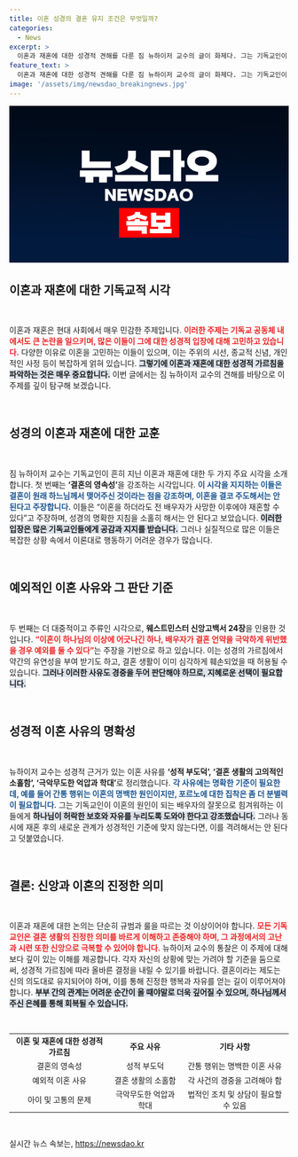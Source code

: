 ```yaml
---
title: 이혼 성경의 결혼 유지 조건은 무엇일까?
categories:
  - News
excerpt: >
  이혼과 재혼에 대한 성경적 견해를 다룬 짐 뉴하이저 교수의 글이 화제다. 그는 기독교인이 염두에 둬야 할 올바른 시각과 상황에 따른 이혼 이유를 제시하며, 성경의 가르침을 바탕으로 신중한 판단을 강조한다.
feature_text: >
  이혼과 재혼에 대한 성경적 견해를 다룬 짐 뉴하이저 교수의 글이 화제다. 그는 기독교인이 염두에 둬야 할 올바른 시각과 상황에 따른 이혼 이유를 제시하며, 성경의 가르침을 바탕으로 신중한 판단을 강조한다.
image: '/assets/img/newsdao_breakingnews.jpg'
---
```


<p><img src="/assets/img/newsdao_breakingnews.jpg" alt="implanttips 속보" /></p>

<h2 data-ke-size="size26">이혼과 재혼에 대한 기독교적 시각</h2>

<p data-ke-size="size16">&nbsp;</p>

<p>이혼과 재혼은 현대 사회에서 매우 민감한 주제입니다. <b><span style="color: #ee2323;">이러한 주제는 기독교 공동체 내에서도 큰 논란을 일으키며, 많은 이들이 그에 대한 성경적 입장에 대해 고민하고 있습니다.</span></b> 다양한 이유로 이혼을 고민하는 이들이 있으며, 이는 주위의 시선, 종교적 신념, 개인적인 사정 등이 복잡하게 얽혀 있습니다. <b><span style="background-color: #21538527;">그렇기에 이혼과 재혼에 대한 성경적 가르침을 파악하는 것은 매우 중요합니다.</span></b> 이번 글에서는 짐 뉴하이저 교수의 견해를 바탕으로 이 주제를 깊이 탐구해 보겠습니다.</p>

<p data-ke-size="size16">&nbsp;</p>

<h2 data-ke-size="size26">성경의 이혼과 재혼에 대한 교훈</h2>

<p data-ke-size="size16">&nbsp;</p>

<p>짐 뉴하이저 교수는 기독교인이 흔히 지닌 이혼과 재혼에 대한 두 가지 주요 시각을 소개합니다. 첫 번째는 <b>‘결혼의 영속성’</b>을 강조하는 시각입니다. <b><span style="color: #1a5490;">이 시각을 지지하는 이들은 결혼이 원래 하느님께서 맺어주신 것이라는 점을 강조하며, 이혼을 결코 주도해서는 안 된다고 주장합니다.</span></b> 이들은 “이혼을 하더라도 전 배우자가 사망한 이후에야 재혼할 수 있다”고 주장하며, 성경의 명확한 지침을 소홀히 해서는 안 된다고 보았습니다. <b><span style="background-color: #21538527;">이러한 입장은 많은 기독교인들에게 공감과 지지를 받습니다.</span></b> 그러나 실질적으로 많은 이들은 복잡한 상황 속에서 이론대로 행동하기 어려운 경우가 많습니다.</p>

<p data-ke-size="size16">&nbsp;</p>

<h2 data-ke-size="size26">예외적인 이혼 사유와 그 판단 기준</h2>

<p data-ke-size="size16">&nbsp;</p>

<p>두 번째는 더 대중적이고 주류인 시각으로, <b>웨스트민스터 신앙고백서 24장</b>을 인용한 것입니다. <b><span style="color: #ee2323;">“이혼이 하나님의 이상에 어긋나긴 하나, 배우자가 결혼 언약을 극악하게 위반했을 경우 예외를 둘 수 있다”</span></b>는 주장을 기반으로 하고 있습니다. 이는 성경의 가르침에서 약간의 유연성을 부여 받기도 하고, 결혼 생활이 이미 심각하게 훼손되었을 때 허용될 수 있습니다. <b><span style="background-color: #21538527;">그러나 이러한 사유도 경중을 두어 판단해야 하므로, 지혜로운 선택이 필요합니다.</span></b></p>

<p data-ke-size="size16">&nbsp;</p>

<h2 data-ke-size="size26">성경적 이혼 사유의 명확성</h2>

<p data-ke-size="size16">&nbsp;</p>

<p>뉴하이저 교수는 성경적 근거가 있는 이혼 사유를 <b>‘성적 부도덕’, ‘결혼 생활의 고의적인 소홀함’, ‘극악무도한 억압과 학대’</b>로 정리했습니다. <b><span style="color: #1a5490;">각 사유에는 명확한 기준이 필요한데, 예를 들어 간통 행위는 이혼의 명백한 원인이지만, 포르노에 대한 집착은 좀 더 분별력이 필요합니다.</span></b> 그는 기독교인이 이혼의 원인이 되는 배우자의 잘못으로 힘겨워하는 이들에게 <b><span style="background-color: #21538527;">하나님이 허락한 보호와 자유를 누리도록 도와야 한다고 강조했습니다.</span></b> 그러나 동시에 재혼 후의 새로운 관계가 성경적인 기준에 맞지 않는다면, 이를 격려해서는 안 된다고 덧붙였습니다.</p>

<p data-ke-size="size16">&nbsp;</p>

<h2 data-ke-size="size26">결론: 신앙과 이혼의 진정한 의미</h2>

<p data-ke-size="size16">&nbsp;</p>

<p>이혼과 재혼에 대한 논의는 단순히 규범과 룰을 따르는 것 이상이어야 합니다. <b><span style="color: #ee2323;">모든 기독교인은 결혼 생활의 진정한 의미를 바르게 이해하고 존중해야 하며, 그 과정에서의 고난과 시련 또한 신앙으로 극복할 수 있어야 합니다.</span></b> 뉴하이저 교수의 통찰은 이 주제에 대해 보다 깊이 있는 이해를 제공합니다. 각자 자신의 상황에 맞는 가려야 할 기준을 둠으로써, 성경적 가르침에 따라 올바른 결정을 내릴 수 있기를 바랍니다. 결혼이라는 제도는 신의 의도대로 유지되어야 하며, 이를 통해 진정한 행복과 자유를 얻는 길이 이루어져야 합니다. <b><span style="background-color: #21538527;">부부 간의 관계는 어려운 순간이 올 때야말로 더욱 깊어질 수 있으며, 하나님께서 주신 은혜를 통해 회복될 수 있습니다.</span></b></p>

<p data-ke-size="size16">&nbsp;</p>

<table style="width: 100%; border-collapse: collapse;">
<tr>
<td style="text-align: center; height: 30px;"><b>이혼 및 재혼에 대한 성경적 가르침</b></td>
<td style="text-align: center; height: 30px;"><b>주요 사유</b></td>
<td style="text-align: center; height: 30px;"><b>기타 사항</b></td>
</tr>
<tr>
<td style="text-align: center; height: 20px;">결혼의 영속성</td>
<td style="text-align: center; height: 20px;">성적 부도덕</td>
<td style="text-align: center; height: 20px;">간통 행위는 명백한 이혼 사유</td>
</tr>
<tr>
<td style="text-align: center; height: 20px;">예외적 이혼 사유</td>
<td style="text-align: center; height: 20px;">결혼 생활의 소홀함</td>
<td style="text-align: center; height: 20px;">각 사건의 경중을 고려해야 함</td>
</tr>
<tr>
<td style="text-align: center; height: 20px;">아이 및 고통의 문제</td>
<td style="text-align: center; height: 20px;">극악무도한 억압과 학대</td>
<td style="text-align: center; height: 20px;">법적인 조치 및 상담이 필요할 수 있음</td>
</tr>
</table>

<p data-ke-size="size16">&nbsp;</p>
실시간 뉴스 속보는, <a href="https://newsdao.kr" rel="dofollow">https://newsdao.kr</a>



